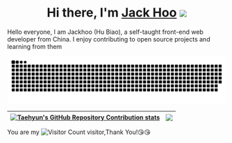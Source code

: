 <h1 align="center">Hi there, I'm <a href="https://13982720426.github.io" target="_blank">Jack Hoo</a> <img
src="https://github.com/blackcater/blackcater/raw/main/images/Hi.gif" height="32" /></h1>

Hello everyone, I am Jackhoo (Hu Biao), a self-taught front-end web developer from China. I enjoy contributing to open source projects and learning from them

![](https://raw.githubusercontent.com/javadog-net/javadog-net/output/github-contribution-grid-snake.svg)

| <a href="https://github.com/13982720426"><img align="center" src="https://github-contributor-stats.vercel.app/api?username=13982720426&limit=8&theme=buefy&hide_border=true" alt="Taehyun's GitHub Repository Contribution stats" /></a> | <a href="https://github.com/13982720426"><img align="center" src="https://github-readme-stats.vercel.app/api/top-langs/?username=13982720426&layout=compact&theme=buefy&hide_border=true" /></a> |
| ------------- | ------------- |

You are my ![Visitor Count](https://profile-counter.glitch.me/13982720426/count.svg) visitor,Thank You!:kissing_heart::kissing_heart:





